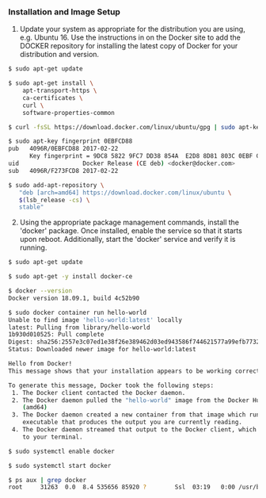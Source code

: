 ### Installation and Image Setup

1. Update your system as appropriate for the distribution you are using, e.g. Ubuntu 16. Use the instructions in on the Docker site to add the DOCKER repository for installing the latest copy of Docker for your distribution and version. 

```bash
$ sudo apt-get update
```
```bash
$ sudo apt-get install \
    apt-transport-https \
    ca-certificates \
    curl \
    software-properties-common
```
```bash
$ curl -fsSL https://download.docker.com/linux/ubuntu/gpg | sudo apt-key add -
```
```bash
$ sudo apt-key fingerprint 0EBFCD88
pub   4096R/0EBFCD88 2017-02-22
      Key fingerprint = 9DC8 5822 9FC7 DD38 854A  E2D8 8D81 803C 0EBF CD88
uid                  Docker Release (CE deb) <docker@docker.com>
sub   4096R/F273FCD8 2017-02-22
```
```bash
$ sudo add-apt-repository \
   "deb [arch=amd64] https://download.docker.com/linux/ubuntu \
   $(lsb_release -cs) \
   stable"
```

2. Using the appropriate package management commands, install the 'docker' package. Once installed, enable the service so that it starts upon reboot. Additionally, start the 'docker' service and verify it is running.
```bash
$ sudo apt-get update
```
```bash
$ sudo apt-get -y install docker-ce
```
```bash
$ docker --version
Docker version 18.09.1, build 4c52b90
```
```bash
$ sudo docker container run hello-world
Unable to find image 'hello-world:latest' locally
latest: Pulling from library/hello-world
1b930d010525: Pull complete 
Digest: sha256:2557e3c07ed1e38f26e389462d03ed943586f744621577a99efb77324b0fe535
Status: Downloaded newer image for hello-world:latest

Hello from Docker!
This message shows that your installation appears to be working correctly.

To generate this message, Docker took the following steps:
 1. The Docker client contacted the Docker daemon.
 2. The Docker daemon pulled the "hello-world" image from the Docker Hub.
    (amd64)
 3. The Docker daemon created a new container from that image which runs the
    executable that produces the output you are currently reading.
 4. The Docker daemon streamed that output to the Docker client, which sent it
    to your terminal.
```
```bash
$ sudo systemctl enable docker
```
```bash
$ sudo systemctl start docker
```
```bash
$ ps aux | grep docker
root     31263  0.0  8.4 535656 85920 ?        Ssl  03:19   0:00 /usr/bin/dockerd -H fd://
```
